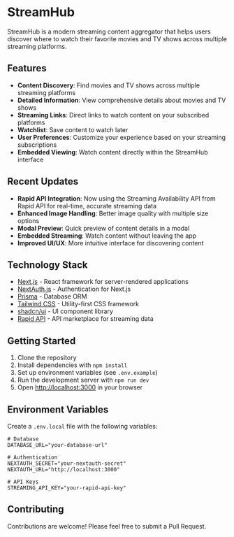 # StreamHub

StreamHub is a modern streaming content aggregator that helps users discover where to watch their favorite movies and TV shows across multiple streaming platforms.

## Features

- **Content Discovery**: Find movies and TV shows across multiple streaming platforms
- **Detailed Information**: View comprehensive details about movies and TV shows
- **Streaming Links**: Direct links to watch content on your subscribed platforms
- **Watchlist**: Save content to watch later
- **User Preferences**: Customize your experience based on your streaming subscriptions
- **Embedded Viewing**: Watch content directly within the StreamHub interface

## Recent Updates

- **Rapid API Integration**: Now using the Streaming Availability API from Rapid API for real-time, accurate streaming data
- **Enhanced Image Handling**: Better image quality with multiple size options
- **Modal Preview**: Quick preview of content details in a modal
- **Embedded Streaming**: Watch content without leaving the app
- **Improved UI/UX**: More intuitive interface for discovering content

## Technology Stack

- [Next.js](https://nextjs.org) - React framework for server-rendered applications
- [NextAuth.js](https://next-auth.js.org) - Authentication for Next.js
- [Prisma](https://prisma.io) - Database ORM
- [Tailwind CSS](https://tailwindcss.com) - Utility-first CSS framework
- [shadcn/ui](https://ui.shadcn.com/) - UI component library
- [Rapid API](https://rapidapi.com/) - API marketplace for streaming data

## Getting Started

1. Clone the repository
2. Install dependencies with `npm install`
3. Set up environment variables (see `.env.example`)
4. Run the development server with `npm run dev`
5. Open [http://localhost:3000](http://localhost:3000) in your browser

## Environment Variables

Create a `.env.local` file with the following variables:

```
# Database
DATABASE_URL="your-database-url"

# Authentication
NEXTAUTH_SECRET="your-nextauth-secret"
NEXTAUTH_URL="http://localhost:3000"

# API Keys
STREAMING_API_KEY="your-rapid-api-key"
```

## Contributing

Contributions are welcome! Please feel free to submit a Pull Request.
